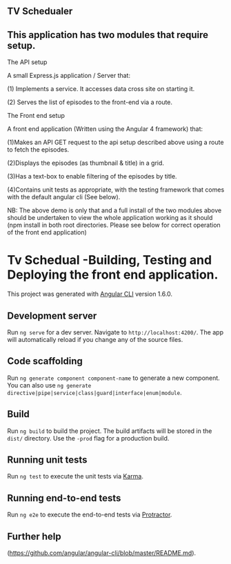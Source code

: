 
## TV Schedualer


## This application has two modules that require setup.

The API setup

A small Express.js application / Server that:

(1) Implements a service. It accesses data cross site on starting it.

(2) Serves the list of episodes to the front-end via a route.

The Front end setup

A front end application (Written using the Angular 4 framework) that:

(1)Makes an API GET request to the api setup described above using a route to fetch the episodes.

(2)Displays the episodes (as thumbnail & title) in a grid.

(3)Has a text-box to enable filtering of the episodes by title.

(4)Contains unit tests as appropriate, with the testing framework that comes with the default angular cli (See below).

NB: The above demo is only that and a full install of the two modules above should be undertaken to view the whole application working as it should (npm install in both root directories. Please see below for correct operation of the front end application)

# Tv Schedual -Building, Testing and Deploying the front end application.

This project was generated with [Angular CLI](https://github.com/angular/angular-cli) version 1.6.0.

## Development server

Run `ng serve` for a dev server. Navigate to `http://localhost:4200/`. The app will automatically reload if you change any of the source files.

## Code scaffolding

Run `ng generate component component-name` to generate a new component. You can also use `ng generate directive|pipe|service|class|guard|interface|enum|module`.

## Build

Run `ng build` to build the project. The build artifacts will be stored in the `dist/` directory. Use the `-prod` flag for a production build.

## Running unit tests

Run `ng test` to execute the unit tests via [Karma](https://karma-runner.github.io).

## Running end-to-end tests

Run `ng e2e` to execute the end-to-end tests via [Protractor](http://www.protractortest.org/).

## Further help

(https://github.com/angular/angular-cli/blob/master/README.md).
